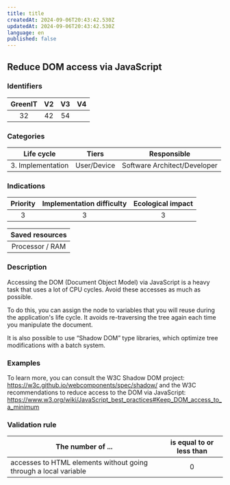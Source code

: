 ```yaml
---
title: title
createdAt: 2024-09-06T20:43:42.530Z
updatedAt: 2024-09-06T20:43:42.530Z
language: en
published: false
---
```

## Reduce DOM access via JavaScript

### Identifiers

| GreenIT | V2  | V3  |  V4  |
|:-------:|:---:|:---:|:----:|
|    32   | 42  |  54 |      |

### Categories

|    Life cycle     |    Tiers    |         Responsible          |
|:-----------------:|:-----------:|:----------------------------:|
| 3. Implementation | User/Device | Software Architect/Developer |

### Indications

| Priority | Implementation difficulty | Ecological impact |
|:--------:|:-------------------------:|:-----------------:|
|    3     |             3             |         3         |

|                      Saved resources                      |
|:---------------------------------------------------------:|
|                      Processor / RAM                      |

### Description

Accessing the DOM (Document Object Model) via JavaScript is a heavy task that uses a lot of CPU cycles. Avoid these accesses as much as possible.

To do this, you can assign the node to variables that you will reuse during the application's life cycle. 
It avoids re-traversing the tree again each time you manipulate the document.

It is also possible to use “Shadow DOM” type libraries, which optimize tree modifications with a batch system.

### Examples

To learn more, you can consult the W3C Shadow DOM project:
https://w3c.github.io/webcomponents/spec/shadow/
and the W3C recommendations to reduce access to the DOM via JavaScript:
https://www.w3.org/wiki/JavaScript_best_practices#Keep_DOM_access_to_a_minimum


### Validation rule

| The number of ...                                                | is equal to or less than |  
|------------------------------------------------------------------|:------------------------:|
| accesses to HTML elements without going through a local variable |            0             |
